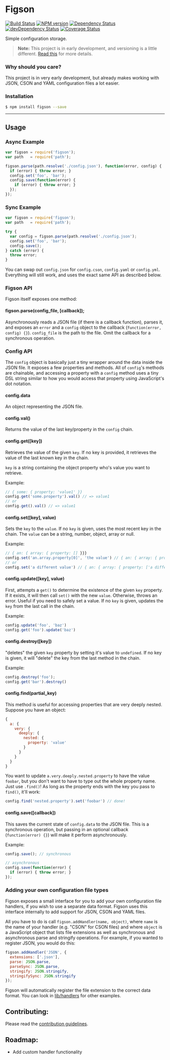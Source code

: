 Figson
======

[![Build Status](https://travis-ci.org/declandewet/figson.svg?branch=master)](https://travis-ci.org/declandewet/figson)
[![NPM version](https://badge.fury.io/js/figson.svg)](http://badge.fury.io/js/figson)
[![Dependency Status](https://david-dm.org/declandewet/figson.svg)](https://david-dm.org/declandewet/figson)
[![devDependency Status](https://david-dm.org/declandewet/figson/dev-status.svg)](https://david-dm.org/declandewet/figson#info=devDependencies)
[![Coverage Status](https://coveralls.io/repos/declandewet/figson/badge.png?branch=master)](https://coveralls.io/r/declandewet/figson)

Simple configuration storage.

> **Note:** This project is in early development, and versioning is a little
  different. [Read this](http://markup.im/#q4_cRZ1Q) for more details.

### Why should you care?

This project is in very early development, but already makes working with
JSON, CSON and YAML configuration files a lot easier.

### Installation

```bash
$ npm install figson --save
```

--------------------------------------------------------------------------------

Usage
-----

### Async Example

```javascript
var figson = require('figson');
var path   = require('path');

figson.parse(path.resolve('./config.json'), function(error, config) {
  if (error) { throw error; }
  config.set('foo', 'bar');
  config.save(function(error) {
    if (error) { throw error; }
  });
});
```

### Sync Example

```javascript
var figson = require('figson');
var path   = require('path');

try {
  var config = figson.parse(path.resolve('./config.json');
  config.set('foo', 'bar');
  config.save();
} catch (error) {
  throw error;
}
```

You can swap out `config.json` for `config.cson`, `config.yaml` or `config.yml`.
Everything will still work, and uses the exact same API as described below.

### Figson API

Figson itself exposes one method:

#### figson.parse(config_file, [callback]);
Asynchronously reads a JSON file (if there is a callback function), parses it,
and exposes an `error` and a `config` object to the callback (`function(error, config) {}`).
`config_file` is the path to the file. Omit the callback for a synchronous operation.

### Config API

The `config` object is basically just a tiny wrapper around the data inside
the JSON file. It exposes a few properties and methods. All of `config`'s methods
are chainable, and accessing a property with a `config` method uses a tiny
DSL string similar to how you would access that property using JavaScript's dot
notation.

#### config.data
An object representing the JSON file.

#### config.val()
Returns the value of the last key/property in the `config` chain.

#### config.get([key])
Retrieves the value of the given `key`. If no key is provided, it retrieves
the value of the last known key in the chain.

`key` is a string containing the object property who's value you want to retrieve.

Example:

```javascript
// { some: { property: 'value1' }}
config.get('some.property').val() // => value1
// or
config.get().val() // => value1
```

#### config.set([key], value)

Sets the `key` to the `value`. If no `key` is given, uses the most recent key
in the chain. The `value` can be a string, number, object, array or null.

Example:

```javascript
// { an: { array: { property: [] }}}
config.set('an.array.property[0]', 'the value') // { an: { array: { property: ['the value'] }}}
// or
config.set('a different value') // { an: { array: { property: ['a different value'] }}}

```

#### config.update([key], value)

First, attempts a `get()` to determine the existence of the given `key` property. If it
exists, it will then call `set()` with the new `value`. Otherwise, throws an error.
Useful if you need to safely set a value. If no `key` is given, updates the
`key` from the last call in the chain.

Example:

```javascript
config.update('foo', 'baz')
config.get('foo').update('baz')
```

#### config.destroy([key])

"deletes" the given `key` property by setting it's value to `undefined`. If no
key is given, it will "delete" the key from the last method in the chain.

Example:

```javascript
config.destroy('foo');
config.get('bar').destroy()
```

#### config.find(partial_key)

This method is useful for accessing properties that are very deeply nested.
Suppose you have an object:

```javascript
{
  a: {
    very: {
      deeply: {
        nested: {
          property: 'value'
        }
      }
    }
  }
}
```

You want to update `a.very.deeply.nested.property` to have the value `foobar`,
but you don't want to have to type out the whole property name. Just use `.find()`!
As long as the property ends with the key you pass to `find()`, it'll work:

```javascript
config.find('nested.property').set('foobar') // done!
```

#### config.save([callback])

This saves the current state of `config.data` to the JSON file. This is a synchronous
operation, but passing in an optional callback (`function(error) {}`) will make it
perform asynchronously.

Example:

```javascript
config.save(); // synchronous

// asynchronous
config.save(function(error) {
  if (error) { throw error; }
});
```

### Adding your own configuration file types

Figson exposes a small interface for you to add your own configuration file
handlers, if you wish to use a separate data format. Figson uses this interface
internally to add support for JSON, CSON and YAML files.

All you have to do is call `figson.addHandler(name, object)`, where `name` is
the name of your handler (e.g. "CSON" for CSON files) and where `object` is
a JavaScript object that lists file extensions as well as synchronous and
asynchronous parse and stringify operations. For example, if you wanted to
register JSON, you would do this:

```javascript
figson.addHandler('JSON', {
  extensions: ['.json'],
  parse: JSON.parse,
  parseSync: JSON.parse,
  stringify: JSON.stringify,
  stringifySync: JSON.stringify
});
```

Figson will automatically register the file extension to the correct data
format. You can look in
[lib/handlers](https://github.com/declandewet/figson/tree/master/lib/handlers)
for other examples.

Contributing:
-------------

Please read the [contribution guidelines](https://github.com/declandewet/figson/blob/master/contributing.md).

Roadmap:
--------

- Add custom handler functionality
